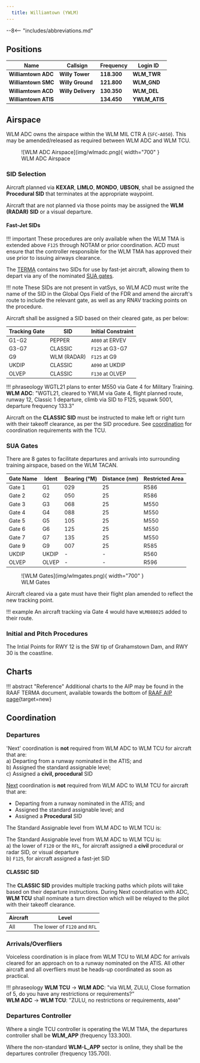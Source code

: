 ```yaml
---
  title: Williamtown (YWLM)
---
```


--8<-- "includes/abbreviations.md"

## Positions

| Name               | Callsign       | Frequency        | Login ID              |
| ------------------ | -------------- | ---------------- | --------------------------------------|
| **Williamtown ADC**    | **Willy Tower**  | **118.300**         | **WLM_TWR**        |
| **Williamtown SMC**    | **Willy Ground**  | **121.800**         | **WLM_GND**        |
| **Williamtown ACD**    | **Willy Delivery**  | **130.350**         | **WLM_DEL**       |
| **Williamtown ATIS**    |   | **134.450**         | **YWLM_ATIS**       |

## Airspace
WLM ADC owns the airspace within the WLM MIL CTR A (`SFC`-`A050`). This may be amended/released as required between WLM ADC and WLM TCU.

<figure markdown>
![WLM ADC Airspace](img/wlmadc.png){ width="700" }
  <figcaption>WLM ADC Airspace</figcaption>
</figure>

### SID Selection
Aircraft planned via **KEXAR**, **LIMLO**, **MONDO**, **UBSON**, shall be assigned the **Procedural SID** that terminates at the appropriate waypoint.  

Aircraft that are not planned via those points may be assigned the **WLM (RADAR) SID** or a visual departure. 

#### Fast-Jet SIDs
!!! important
    These procedures are only available when the WLM TMA is extended above `F125` through NOTAM or prior coordination. ACD must ensure that the controller responsible for the WLM TMA has approved their use prior to issuing airways clearance.

The [TERMA](https://ais-af.airforce.gov.au/australian-aip) contains two SIDs for use by fast-jet aircraft, allowing them to depart via any of the nominated [SUA gates](#sua-gates).

!!! note
    These SIDs are not present in vatSys, so WLM ACD must write the name of the SID in the Global Ops Field of the FDR and amend the aircraft's route to include the relevant gate, as well as any RNAV tracking points on the procedure.

Aircraft shall be assigned a SID based on their cleared gate, as per below:

| Tracking Gate | SID | Initial Constraint |
| ----- | ---------| --------------- |
| G1-G2 | PEPPER  | `A080` at ERVEV |
| G3-G7 | CLASSIC | `F125` at G3-G7 |
| G9    | WLM (RADAR)    | `F125` at G9 |
| UKDIP | CLASSIC | `A090` at UKDIP |
| OLVEP | CLASSIC | `F130` at OLVEP |

!!! phraseology
    WGTL21 plans to enter M550 via Gate 4 for Military Training.  
    **WLM ADC**: "WGTL21, cleared to YWLM via Gate 4, flight planned route, runway 12, Classic 1 departure, climb via SID to F125, squawk 5001, departure frequency 133.3"  

Aircraft on the **CLASSIC SID** must be instructed to make left or right turn with their takeoff clearance, as per the SID procedure. See [coordination](#departures) for coordination requirements with the TCU.

### SUA Gates
There are 8 gates to facilitate departures and arrivals into surrounding training airspace, based on the WLM TACAN. 

| Gate Name | Ident | Bearing (°M) | Distance (nm) | Restricted Area |
| ----- | ---------| --------------- | -------- | ---------------- |
| Gate 1 | G1 | 029 | 25 | R586 |
| Gate 2 | G2 | 050 | 25 | R586 | 
| Gate 3 | G3 | 068 | 25 | M550 |
| Gate 4 | G4 | 088 | 25 | M550 |
| Gate 5 | G5 | 105 | 25 | M550 |
| Gate 6 | G6 | 125 | 25 | M550 |
| Gate 7 | G7 | 135 | 25 | M550 |
| Gate 9 | G9 | 007 | 25 | R585 |
| UKDIP | UKDIP | - | - | R560 |
| OLVEP | OLVEP | - | - | R596 |

<figure markdown>
![WLM Gates](img/wlmgates.png){ width="700" }
  <figcaption>WLM Gates</figcaption>
</figure>

Aircraft cleared via a gate must have their flight plan amended to reflect the new tracking point.

!!! example
    An aircraft tracking via Gate 4 would have `WLM088025` added to their route.

### Initial and Pitch Procedures 
The Intial Points for RWY 12 is the SW tip of Grahamstown Dam, and RWY 30 is the coastline.

## Charts
!!! abstract "Reference"
    Additional charts to the AIP may be found in the RAAF TERMA document, available towards the bottom of [RAAF AIP page](https://ais-af.airforce.gov.au/australian-aip){target=new}

## Coordination
### Departures

'Next' coordination is **not** required from WLM ADC to WLM TCU for aircraft that are:  
a) Departing from a runway nominated in the ATIS; and  
b) Assigned the standard assignable level;  
c) Assigned a **civil, procedural** SID  

[Next](../../controller-skills/coordination.md#next) coordination is **not** required from WLM ADC to WLM TCU for aircraft that are:  


- Departing from a runway nominated in the ATIS; and  
- Assigned the standard assignable level; and 
- Assigned a **Procedural** SID

The Standard Assignable level from WLM ADC to WLM TCU is:


The Standard Assignable level from WLM ADC to WLM TCU is:  
a) the lower of `F120` or the `RFL`, for aircraft assigned a **civil** procedural or radar SID, or visual departure  
b) `F125`, for aircraft assigned a fast-jet SID

#### CLASSIC SID
The **CLASSIC SID** provides multiple tracking paths which pilots will take based on their departure instructions. During Next coordination with ADC, **WLM TCU** shall nominate a turn direction which will be relayed to the pilot with their takeoff clearance.

| Aircraft | Level |
| ------- | ----- |
| All | The lower of `F120` and `RFL` |


### Arrivals/Overfliers
Voiceless coordination is in place from WLM TCU to WLM ADC for arrivals cleared for an approach on to a runway nominated on the ATIS. All other aircraft and all overfliers must be heads-up coordinated as soon as practical.

!!! phraseology
    <span class="hotline">**WLM TCU** -> **WLM ADC**</span>: "via WLM, ZULU, Close formation of 5, do you have any restrictions or requirements?”  
    <span class="hotline">**WLM ADC** -> **WLM TCU**</span>: "ZULU, no restrictions or requirements, `A040`"  

### Departures Controller
Where a single TCU controller is operating the WLM TMA, the departures controller shall be **WLM_APP** (frequency 133.300).

Where the non-standard **WLM-L_APP** sector is online, they shall be the departures controller (frequency 135.700).

